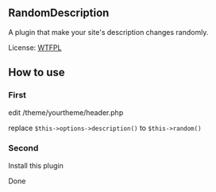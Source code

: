 ## RandomDescription

A plugin that make your site's description changes randomly.

License: [WTFPL][1]

## How to use

### First

edit /theme/yourtheme/header.php

replace `$this->options->description()` to `$this->random()`

### Second

Install this plugin

Done

 [1]: http://www.wtfpl.net/